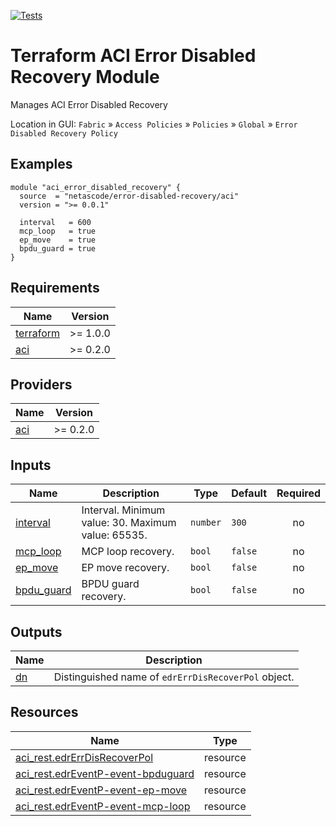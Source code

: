<!-- BEGIN_TF_DOCS -->
[![Tests](https://github.com/netascode/terraform-aci-error-disabled-recovery/actions/workflows/test.yml/badge.svg)](https://github.com/netascode/terraform-aci-error-disabled-recovery/actions/workflows/test.yml)

# Terraform ACI Error Disabled Recovery Module

Manages ACI Error Disabled Recovery

Location in GUI:
`Fabric` » `Access Policies` » `Policies` » `Global` » `Error Disabled Recovery Policy`

## Examples

```hcl
module "aci_error_disabled_recovery" {
  source  = "netascode/error-disabled-recovery/aci"
  version = ">= 0.0.1"

  interval   = 600
  mcp_loop   = true
  ep_move    = true
  bpdu_guard = true
}

```

## Requirements

| Name | Version |
|------|---------|
| <a name="requirement_terraform"></a> [terraform](#requirement\_terraform) | >= 1.0.0 |
| <a name="requirement_aci"></a> [aci](#requirement\_aci) | >= 0.2.0 |

## Providers

| Name | Version |
|------|---------|
| <a name="provider_aci"></a> [aci](#provider\_aci) | >= 0.2.0 |

## Inputs

| Name | Description | Type | Default | Required |
|------|-------------|------|---------|:--------:|
| <a name="input_interval"></a> [interval](#input\_interval) | Interval. Minimum value: 30. Maximum value: 65535. | `number` | `300` | no |
| <a name="input_mcp_loop"></a> [mcp\_loop](#input\_mcp\_loop) | MCP loop recovery. | `bool` | `false` | no |
| <a name="input_ep_move"></a> [ep\_move](#input\_ep\_move) | EP move recovery. | `bool` | `false` | no |
| <a name="input_bpdu_guard"></a> [bpdu\_guard](#input\_bpdu\_guard) | BPDU guard recovery. | `bool` | `false` | no |

## Outputs

| Name | Description |
|------|-------------|
| <a name="output_dn"></a> [dn](#output\_dn) | Distinguished name of `edrErrDisRecoverPol` object. |

## Resources

| Name | Type |
|------|------|
| [aci_rest.edrErrDisRecoverPol](https://registry.terraform.io/providers/netascode/aci/latest/docs/resources/rest) | resource |
| [aci_rest.edrEventP-event-bpduguard](https://registry.terraform.io/providers/netascode/aci/latest/docs/resources/rest) | resource |
| [aci_rest.edrEventP-event-ep-move](https://registry.terraform.io/providers/netascode/aci/latest/docs/resources/rest) | resource |
| [aci_rest.edrEventP-event-mcp-loop](https://registry.terraform.io/providers/netascode/aci/latest/docs/resources/rest) | resource |
<!-- END_TF_DOCS -->